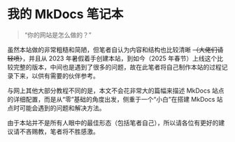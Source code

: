 # 我的 MkDocs 笔记本

> “你的网站是怎么做的？”

虽然本站做的非常粗糙和简陋，但笔者自认为内容和结构也比较清晰 ~~（大佬们请轻喷）~~，并且从 2023 年暑假着手创建本站，到如今（2025 年春节）上线这个比较完整的版本，中间也是遇到了很多的问题，故在此笔者将自己制作本站的过程记录下来，以供有需要的伙伴参考。

与网上其他大部分教程不同的是，本文不会花非常大的篇幅来描述 MkDocs 站点的详细配置，而是从“零”基础的角度出发，侧重于一个“小白”在搭建 MkDocs 站点时可能会遇到的问题和解决方法。

由于本站并不是所有人眼中的最佳形态（包括笔者自己），所以请各位有更好的建议请不吝赐教，笔者将不胜感激。